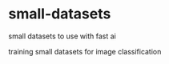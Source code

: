 # small-datasets
small datasets to use with fast ai

training small datasets for image classification 
